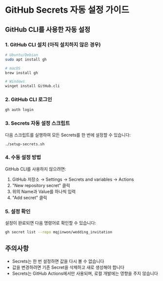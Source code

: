 # GitHub Secrets 자동 설정 가이드

## GitHub CLI를 사용한 자동 설정

### 1. GitHub CLI 설치 (아직 설치하지 않은 경우)

```bash
# Ubuntu/Debian
sudo apt install gh

# macOS
brew install gh

# Windows
winget install GitHub.cli
```

### 2. GitHub CLI 로그인

```bash
gh auth login
```

### 3. Secrets 자동 설정 스크립트

다음 스크립트를 실행하여 모든 Secrets를 한 번에 설정할 수 있습니다:

```bash
./setup-secrets.sh
```

### 4. 수동 설정 방법

GitHub CLI를 사용하지 않으려면:

1. GitHub 저장소 → Settings → Secrets and variables → Actions
2. "New repository secret" 클릭
3. 위의 Name과 Value를 하나씩 입력
4. "Add secret" 클릭

### 5. 설정 확인

설정이 완료되면 다음 명령어로 확인할 수 있습니다:

```bash
gh secret list --repo mqjinwon/wedding_invitation
```

## 주의사항

- Secrets는 한 번 설정하면 값을 다시 볼 수 없습니다
- 값을 변경하려면 기존 Secret을 삭제하고 새로 생성해야 합니다
- Secrets는 GitHub Actions에서만 사용되며, 로컬 개발에는 영향을 주지 않습니다
